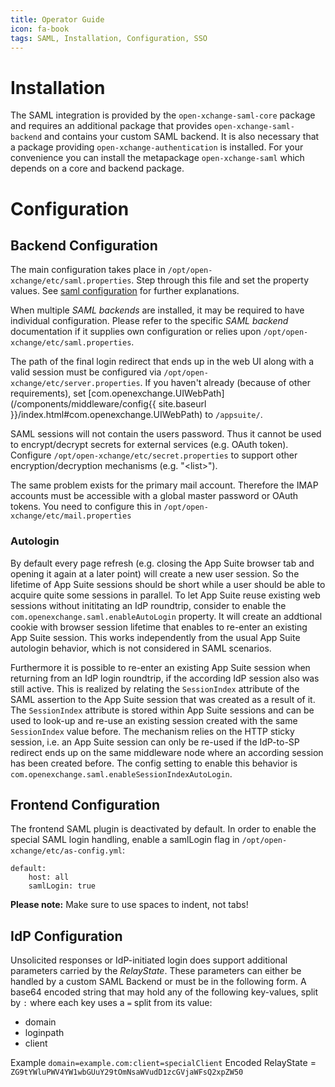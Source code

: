 ```yaml
---
title: Operator Guide
icon: fa-book
tags: SAML, Installation, Configuration, SSO
---
```


# Installation

The SAML integration is provided by the `open-xchange-saml-core` package and requires an additional package that provides `open-xchange-saml-backend` and contains your custom SAML backend. It is also necessary that a package providing `open-xchange-authentication` is installed. For your convenience you can install the metapackage `open-xchange-saml` which depends on a core and backend package.


# Configuration

## Backend Configuration

The main configuration takes place in `/opt/open-xchange/etc/saml.properties`. Step through this file and set the property values. See [saml configuration](https://documentation.open-xchange.com/components/middleware/config/develop/index.html#mode=features&feature=Saml) for further explanations.

When multiple *SAML backends* are installed, it may be required to have individual configuration. Please refer to the specific *SAML backend* documentation if it supplies own configuration or relies upon `/opt/open-xchange/etc/saml.properties`.

The path of the final login redirect that ends up in the web UI along with a valid session must be configured via `/opt/open-xchange/etc/server.properties`. If you haven't already (because of other requirements), set [com.openexchange.UIWebPath](/components/middleware/config{{ site.baseurl }}/index.html#com.openexchange.UIWebPath) to `/appsuite/`.

SAML sessions will not contain the users password. Thus it cannot be used to encrypt/decrypt secrets for external services (e.g. OAuth token). Configure `/opt/open-xchange/etc/secret.properties` to support other encryption/decryption mechanisms (e.g. "\<list\>").

The same problem exists for the primary mail account. Therefore the IMAP accounts must be accessible with a global master password or OAuth tokens. You need to configure this in `/opt/open-xchange/etc/mail.properties`


### Autologin

By default every page refresh (e.g. closing the App Suite browser tab and opening it again at a later point) will create a new user session. So the lifetime of App Suite sessions should be short while a user should be able to acquire quite some sessions in parallel. To let App Suite reuse existing web sessions without inititating an IdP roundtrip, consider to enable the `com.openexchange.saml.enableAutoLogin` property. It will create an addtional cookie with browser session lifetime that enables to re-enter an existing App Suite session. This works independently from the usual App Suite autologin behavior, which is not considered in SAML scenarios.

Furthermore it is possible to re-enter an existing App Suite session when returning from an IdP login roundtrip, if the according IdP session also was still active. This is realized by relating the `SessionIndex` attribute of the SAML assertion to the App Suite session that was created as a result of it. The `SessionIndex` attribute is stored within App Suite sessions and can be used to look-up and re-use an existing session created with the same `SessionIndex` value before. The mechanism relies on the HTTP sticky session, i.e. an App Suite session can only be re-used if the IdP-to-SP redirect ends up on the same middleware node where an according session has been created before. The config setting to enable this behavior is `com.openexchange.saml.enableSessionIndexAutoLogin`.


## Frontend Configuration

The frontend SAML plugin is deactivated by default. In order to enable the special SAML login handling, enable a samlLogin flag in `/opt/open-xchange/etc/as-config.yml`:

    default:
        host: all
        samlLogin: true

**Please note:** Make sure to use spaces to indent, not tabs!

## IdP Configuration

Unsolicited responses or IdP-initiated login does support additional parameters carried by the *RelayState*. These parameters can either be handled by a custom SAML Backend or must be in the following form. A base64 encoded string that may hold any of the following key-values, split by `:` where each key uses a `=` split from its value:

* domain
* loginpath
* client

Example `domain=example.com:client=specialClient`
Encoded RelayState = `ZG9tYWluPWV4YW1wbGUuY29tOmNsaWVudD1zcGVjaWFsQ2xpZW50`
